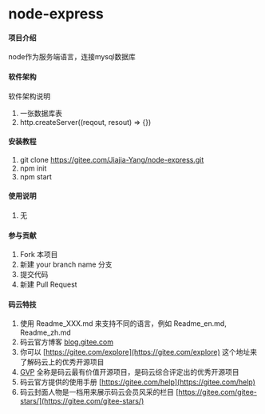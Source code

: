 # node-express

#### 项目介绍
node作为服务端语言，连接mysql数据库

#### 软件架构
软件架构说明
1. 一张数据库表
2. http.createServer((reqout, resout) => {})


#### 安装教程

1. git clone https://gitee.com/Jiajia-Yang/node-express.git
2. npm init
3. npm start

#### 使用说明

1. 无

#### 参与贡献

1. Fork 本项目
2. 新建 your branch name 分支
3. 提交代码
4. 新建 Pull Request


#### 码云特技

1. 使用 Readme\_XXX.md 来支持不同的语言，例如 Readme\_en.md, Readme\_zh.md
2. 码云官方博客 [blog.gitee.com](https://blog.gitee.com)
3. 你可以 [https://gitee.com/explore](https://gitee.com/explore) 这个地址来了解码云上的优秀开源项目
4. [GVP](https://gitee.com/gvp) 全称是码云最有价值开源项目，是码云综合评定出的优秀开源项目
5. 码云官方提供的使用手册 [https://gitee.com/help](https://gitee.com/help)
6. 码云封面人物是一档用来展示码云会员风采的栏目 [https://gitee.com/gitee-stars/](https://gitee.com/gitee-stars/)